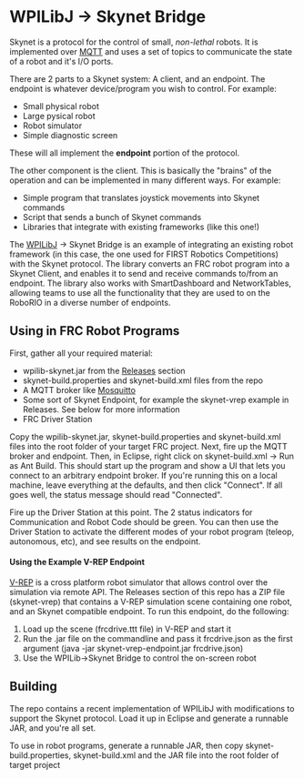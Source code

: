 # WPILibJ -> Skynet Bridge

Skynet is a protocol for the control of small, *non-lethal* robots. It is implemented over [MQTT](http://mqtt.org) and uses a set of topics to communicate the state of a robot and it's I/O ports.

There are 2 parts to a Skynet system: A client, and an endpoint. The endpoint is whatever device/program you wish to control. For example:
- Small physical robot
- Large pysical robot
- Robot simulator
- Simple diagnostic screen

These will all implement the **endpoint** portion of the protocol. 

The other component is the client. This is basically the "brains" of the operation and can be implemented in many different ways. For example:
- Simple program that translates joystick movements into Skynet commands
- Script that sends a bunch of Skynet commands
- Libraries that integrate with existing frameworks (like this one!)

The [WPILibJ](http://first.wpi.edu/FRC/roborio/release/docs/java/) -> Skynet Bridge is an example of integrating an existing robot framework (in this case, the one used for FIRST Robotics Competitions) with the Skynet protocol. The library converts an FRC robot program into a Skynet Client, and enables it to send and receive commands to/from an endpoint. The library also works with SmartDashboard and NetworkTables, allowing teams to use all the functionality that they are used to on the RoboRIO in a diverse number of endpoints.

## Using in FRC Robot Programs
First, gather all your required material:
- wpilib-skynet.jar from the [Releases](https://github.com/zhiquanyeo/skynet-wpilib-client/releases) section
- skynet-build.properties and skynet-build.xml files from the repo
- A MQTT broker like [Mosquitto](http://mosquitto.org/)
- Some sort of Skynet Endpoint, for example the skynet-vrep example in Releases. See below for more information
- FRC Driver Station

Copy the wpilib-skynet.jar, skynet-build.properties and skynet-build.xml files into the root folder of your target FRC project. Next, fire up the MQTT broker and endpoint. Then, in Eclipse, right click on skynet-build.xml -> Run as Ant Build. This should start up the program and show a UI that lets you connect to an arbitrary endpoint broker. If you're running this on a local machine, leave everything at the defaults, and then click "Connect". If all goes well, the status message should read "Connected".

Fire up the Driver Station at this point. The 2 status indicators for Communication and Robot Code should be green. You can then use the Driver Station to activate the different modes of your robot program (teleop, autonomous, etc), and see results on the endpoint.

#### Using the Example V-REP Endpoint
[V-REP](http://www.coppeliarobotics.com/) is a cross platform robot simulator that allows control over the simulation via remote API. The Releases section of this repo has a ZIP file (skynet-vrep) that contains a V-REP simulation scene containing one robot, and an Skynet compatible endpoint. To run this endpoint, do the following:
1. Load up the scene (frcdrive.ttt file) in V-REP and start it
2. Run the .jar file on the commandline and pass it frcdrive.json as the first argument (java -jar skynet-vrep-endpoint.jar frcdrive.json)
3. Use the WPILib->Skynet Bridge to control the on-screen robot

## Building
The repo contains a recent implementation of WPILibJ with modifications to support the Skynet protocol. Load it up in Eclipse and generate a runnable JAR, and you're all set.

To use in robot programs, generate a runnable JAR, then copy skynet-build.properties, skynet-build.xml and the JAR file into the root folder of target project
